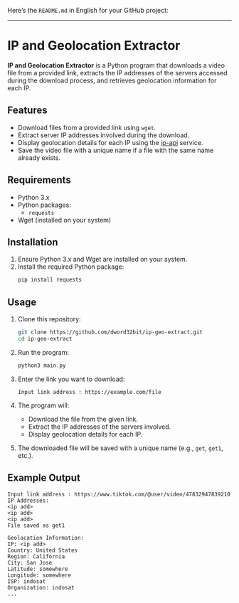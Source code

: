 Here’s the `README.md` in English for your GitHub project:

---

# IP and Geolocation Extractor

**IP and Geolocation Extractor** is a Python program that downloads a video file from a provided link, extracts the IP addresses of the servers accessed during the download process, and retrieves geolocation information for each IP.

## Features
- Download files from a provided link using `wget`.
- Extract server IP addresses involved during the download.
- Display geolocation details for each IP using the [ip-api](http://ip-api.com) service.
- Save the video file with a unique name if a file with the same name already exists.

## Requirements
- Python 3.x
- Python packages: 
  - `requests`
- Wget (installed on your system)

## Installation
1. Ensure Python 3.x and Wget are installed on your system.
2. Install the required Python package:
   ```bash
   pip install requests
   ```

## Usage
1. Clone this repository:
   ```bash
   git clone https://github.com/dword32bit/ip-geo-extract.git
   cd ip-geo-extract
   ```
2. Run the program:
   ```bash
   python3 main.py
   ```
3. Enter the link you want to download:
   ```plaintext
   Input link address : https://example.com/file
   ```
4. The program will:
   - Download the file from the given link.
   - Extract the IP addresses of the servers involved.
   - Display geolocation details for each IP.

5. The downloaded file will be saved with a unique name (e.g., `get`, `get1`, etc.).

## Example Output
```plaintext
Input link address : https://www.tiktok.com/@user/video/47832947839210
IP Addresses:
<ip add>
<ip add>
<ip add>
File saved as get1

Geolocation Information:
IP: <ip add>
Country: United States
Region: California
City: San Jose
Latitude: somewhere
Longitude: somewhere
ISP: indosat
Organization: indosat
...
```
